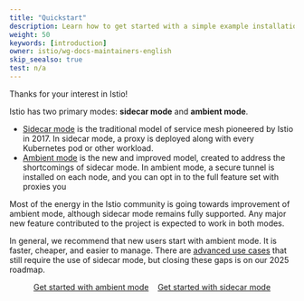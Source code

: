 ```yaml
---
title: "Quickstart"
description: Learn how to get started with a simple example installation.
weight: 50
keywords: [introduction]
owner: istio/wg-docs-maintainers-english
skip_seealso: true
test: n/a
---
```


Thanks for your interest in Istio! 

Istio has two primary modes: **sidecar mode** and **ambient mode**. 

* [Sidecar mode](/docs/overview/dataplane-modes/#sidecar-mode) is the traditional model of service mesh pioneered by Istio in 2017. In sidecar mode, a proxy is deployed along with every Kubernetes pod or other workload.
* [Ambient mode](/docs/overview/dataplane-modes/#ambient-mode) is the new and improved model, created to address the shortcomings of sidecar mode. In ambient mode, a secure tunnel is installed on each node, and you can opt in to the full feature set with proxies you 

Most of the energy in the Istio community is going towards improvement of ambient mode, although sidecar mode remains fully supported.  Any major new feature contributed to the project is expected to work in both modes.

In general, we recommend that new users start with ambient mode. It is faster, cheaper, and easier to manage. There are [advanced use cases](/docs/overview/dataplane-modes/#unsupported-features) that still require the use of sidecar mode, but closing these gaps is on our 2025 roadmap.

<div style="display: flex; justify-content: center; align-items: center; gap: 1rem;">
<a href="/docs/ambient/getting-started" class="btn btn--secondary" id="get-started-ambient">Get started with ambient mode</a><a href="/docs/setup/getting-started" class="btn btn--secondary" id="get-started-sidecar">Get started with sidecar mode</a>
</div>
